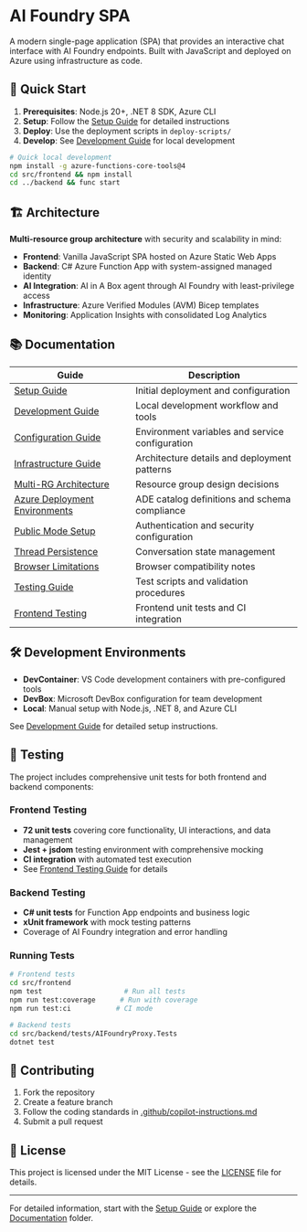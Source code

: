 # AI Foundry SPA

A modern single-page application (SPA) that provides an interactive chat interface with AI Foundry endpoints. Built with JavaScript and deployed on Azure using infrastructure as code.


## 🚀 Quick Start

1. **Prerequisites**: Node.js 20+, .NET 8 SDK, Azure CLI
2. **Setup**: Follow the [Setup Guide](documentation/SETUP.md) for detailed instructions
3. **Deploy**: Use the deployment scripts in `deploy-scripts/`
4. **Develop**: See [Development Guide](documentation/DEVELOPMENT.md) for local development

```bash
# Quick local development
npm install -g azure-functions-core-tools@4
cd src/frontend && npm install
cd ../backend && func start
```

## 🏗 Architecture

**Multi-resource group architecture** with security and scalability in mind:

- **Frontend**: Vanilla JavaScript SPA hosted on Azure Static Web Apps
- **Backend**: C# Azure Function App with system-assigned managed identity  
- **AI Integration**: AI in A Box agent through AI Foundry with least-privilege access
- **Infrastructure**: Azure Verified Modules (AVM) Bicep templates
- **Monitoring**: Application Insights with consolidated Log Analytics

## 📚 Documentation

| Guide | Description |
|-------|-------------|
| [Setup Guide](documentation/SETUP.md) | Initial deployment and configuration |
| [Development Guide](documentation/DEVELOPMENT.md) | Local development workflow and tools |
| [Configuration Guide](documentation/CONFIGURATION.md) | Environment variables and service configuration |
| [Infrastructure Guide](documentation/INFRASTRUCTURE.md) | Architecture details and deployment patterns |
| [Multi-RG Architecture](documentation/MULTI_RG_ARCHITECTURE.md) | Resource group design decisions |
| [Azure Deployment Environments](documentation/AZURE_DEPLOYMENT_ENVIRONMENTS.md) | ADE catalog definitions and schema compliance |
| [Public Mode Setup](documentation/PUBLIC_MODE_SETUP.md) | Authentication and security configuration |
| [Thread Persistence](documentation/THREAD_PERSISTENCE_FIX.md) | Conversation state management |
| [Browser Limitations](documentation/AI_FOUNDRY_BROWSER_LIMITATIONS.md) | Browser compatibility notes |
| [Testing Guide](tests/TEST.md) | Test scripts and validation procedures |
| [Frontend Testing](src/frontend/TESTING.md) | Frontend unit tests and CI integration |

## 🛠 Development Environments

- **DevContainer**: VS Code development containers with pre-configured tools
- **DevBox**: Microsoft DevBox configuration for team development
- **Local**: Manual setup with Node.js, .NET 8, and Azure CLI

See [Development Guide](documentation/DEVELOPMENT.md) for detailed setup instructions.

## 🧪 Testing

The project includes comprehensive unit tests for both frontend and backend components:

### Frontend Testing
- **72 unit tests** covering core functionality, UI interactions, and data management
- **Jest + jsdom** testing environment with comprehensive mocking
- **CI integration** with automated test execution
- See [Frontend Testing Guide](src/frontend/TESTING.md) for details

### Backend Testing  
- **C# unit tests** for Function App endpoints and business logic
- **xUnit framework** with mock testing patterns
- Coverage of AI Foundry integration and error handling

### Running Tests
```bash
# Frontend tests
cd src/frontend
npm test                    # Run all tests
npm run test:coverage      # Run with coverage
npm run test:ci           # CI mode

# Backend tests  
cd src/backend/tests/AIFoundryProxy.Tests
dotnet test
```

## 🤝 Contributing

1. Fork the repository
2. Create a feature branch
3. Follow the coding standards in [.github/copilot-instructions.md](.github/copilot-instructions.md)
4. Submit a pull request

## 📄 License

This project is licensed under the MIT License - see the [LICENSE](LICENSE) file for details.

---

For detailed information, start with the [Setup Guide](documentation/SETUP.md) or explore the [Documentation](documentation/) folder.
